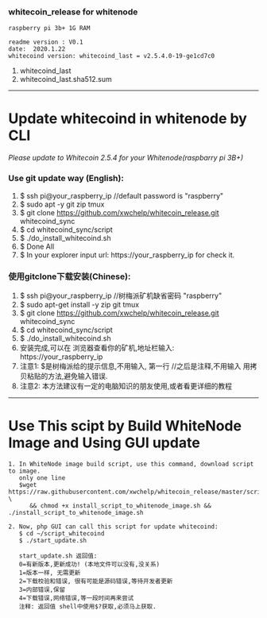### whitecoin_release for whitenode
    raspberry pi 3b+ 1G RAM
    
    readme version : V0.1  
    date:  2020.1.22
    whitecoind version: whitecoind_last = v2.5.4.0-19-ge1cd7c0

1. whitecoind_last
2. whitecoind_last.sha512.sum
---
# Update whitecoind in whitenode by CLI
 *Please update to Whitecoin 2.5.4 for your Whitenode(raspbarry pi 3B+)*
### Use git update way (English):
1. $ ssh pi@your_raspberry_ip    //default password is "raspberry"
2. $ sudo apt -y git zip tmux
3. $ git clone https://github.com/xwchelp/whitecoin_release.git whitecoind_sync
4. $ cd whitecoind_sync/script
5. $ ./do_install_whitecoind.sh
6. $ Done All
7. $  In your explorer input url: https://your_raspberry_ip for check it.


### 使用gitclone下载安装(Chinese):
1. $ ssh pi@your_raspberry_ip    //树梅派矿机缺省密码 "raspberry"
2. $ sudo apt-get install -y zip git tmux
3. $ git clone https://github.com/xwchelp/whitecoin_release.git whitecoind_sync
4. $ cd whitecoind_sync/script
5. $ ./do_install_whitecoind.sh  
6. 安装完成,可以在 浏览器查看你的矿机,地址栏输入:  https://your_raspberry_ip  
7. 注意1: $是树梅派给的提示信息,不用输入, 第一行 //之后是注释,不用输入
        用拷贝粘贴的方法,避免输入错误.  
8. 注意2: 本方法建议有一定的电脑知识的朋友使用,或者看更详细的教程

---

# Use This scipt by Build WhiteNode Image and Using GUI update

    1. In WhiteNode image build script, use this command, download script to image.
       only one line
       $wget https://raw.githubusercontent.com/xwchelp/whitecoin_release/master/script/install_script_to_whitenode_image.sh \
          && chmod +x install_script_to_whitenode_image.sh && ./install_script_to_whitenode_image.sh
    
    2. Now, php GUI can call this script for update whitecoind:
       $ cd ~/script_whitecoind
       $ ./start_update.sh
  
       start_update.sh 返回值:
       0=有新版本,更新成功! (本地文件可以没有,没关系)
       1=版本一样, 无需更新
       2=下载校验和错误, 很有可能是源码错误,等待开发者更新
       3=内部错误,保留
       4=下载错误,网络错误,等一段时间再来尝试
       注释: 返回值 shell中使用$?获取,必须马上获取.


   





